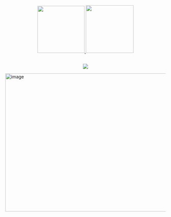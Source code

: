 <div align="center">
  <a href="https://github.com/elderfausto">
  <img height="148em" src="https://github-readme-stats.vercel.app/api/top-langs/?username=ElderFausto&layout=compact&langs_count=8&theme=aura&hide_border=true"/>
  <img height="150em" src="https://github-profile-summary-cards.vercel.app/api/cards/profile-details?username=ElderFausto&theme=aura"/>
</div>
  
<div style="display: inline_block"><br>
  <p align="center">
    <a href="https://skillicons.dev">
      <img src="https://skillicons.dev/icons?i=linux,docker,idea,java,spring,maven,gradle,postgresql,mongodb,angular" />
    </a>
  </p>
</div>
<img width="1124" height="434" alt="image" src="https://github.com/user-attachments/assets/77de4fde-0439-4db5-af78-f2287831223c" />


<!-- <img src="https://skills.syvixor.com/api/icons?i=linux,popos,intellijidea,,docker,idea,java,spring,maven,gradle,postgresql,mongodb,angular"/>-->
